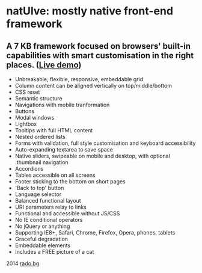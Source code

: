natUIve: mostly native front-end framework
===

A 7 KB framework focused on browsers' built-in capabilities with smart customisation in the right places. ([Live demo](http://radogado.github.io/natuive/))
---

- Unbreakable, flexible, responsive, embeddable grid
- Column content can be aligned vertically on top/middle/bottom
- CSS reset
- Semantic structure
- Navigations with mobile tranformation
- Buttons
- Modal windows
- Lightbox
- Tooltips with full HTML content
- Nested ordered lists
- Forms with validation, full style customisation and keyboard accessibility
- Auto-expanding textarea to save space
- Native sliders, swipeable on mobile and desktop, with optional .thumbnail navigation
- Accordions
- Tables accessible on all screens
- Footer sticking to the bottom on short pages
- 'Back to top' button
- Language selector
- Balanced functional layout
- URI parameters relay to links
- Functional and accessible without JS/CSS
- No IE conditional operators
- No jQuery or anything
- Supporting IE8+, Safari, Chrome, Firefox, Opera, phones, tablets
- Graceful degradation
- Embeddable elements
- Includes a FREE picture of a cat

2014 [rado.bg](http://rado.bg)
